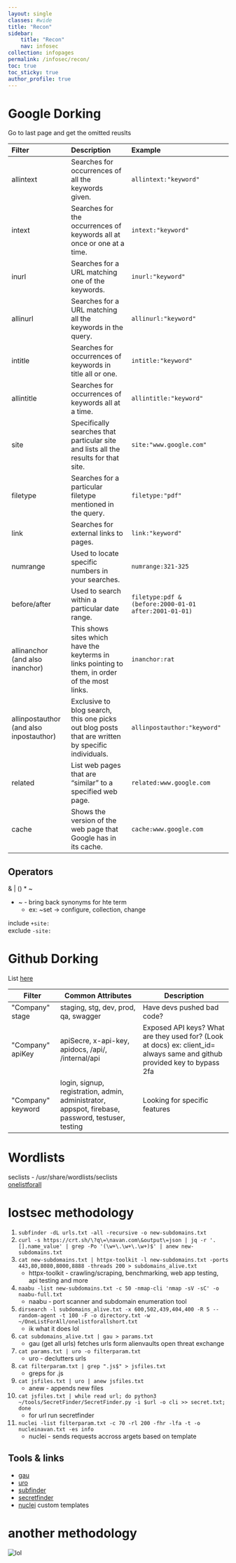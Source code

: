 ```yaml
---
layout: single
classes: #wide
title: "Recon"
sidebar:
    title: "Recon"
    nav: infosec
collection: infopages
permalink: /infosec/recon/
toc: true
toc_sticky: true
author_profile: true
---
```


# Google Dorking

Go to last page and get the omitted reuslts

| Filter          | Description                                        | Example                              |
| :-------------- |:---------------------------------------------------| :------------------------------------|
| allintext      | Searches for occurrences of all the keywords given. | `allintext:"keyword"` |
| intext      | Searches for the occurrences of keywords all at once or one at a time. | `intext:"keyword"` |
| inurl      | Searches for a URL matching one of the keywords. | `inurl:"keyword"` |
| allinurl      | Searches for a URL matching all the keywords in the query. | `allinurl:"keyword"` |
| intitle      | Searches for occurrences of keywords in title all or one. | `intitle:"keyword"` |
| allintitle      | Searches for occurrences of keywords all at a time. | `allintitle:"keyword"` |
| site      | Specifically searches that particular site and lists all the results for that site. | `site:"www.google.com"` |
| filetype      | Searches for a particular filetype mentioned in the query. | `filetype:"pdf"` |
| link      | Searches for external links to pages. | `link:"keyword"` |
| numrange      | Used to locate specific numbers in your searches. | `numrange:321-325` |
| before/after      | Used to search within a particular date range. | `filetype:pdf & (before:2000-01-01 after:2001-01-01)` |
| allinanchor (and also inanchor)      | This shows sites which have the keyterms in links pointing to them, in order of the most links. | `inanchor:rat` |
| allinpostauthor (and also inpostauthor)      | Exclusive to blog search, this one picks out blog posts that are written by specific individuals. | `allinpostauthor:"keyword"` |
| related      | List web pages that are “similar” to a specified web page. | `related:www.google.com` |
| cache      | Shows the version of the web page that Google has in its cache. | `cache:www.google.com` |

## Operators
& | () * ~   
- ~ - bring back synonyms for hte term
    - ex: ~set -> configure, collection, change

include `+site:`  
exclude `-site:`

# Github Dorking
List [here](https://book.hacktricks.xyz/generic-methodologies-and-resources/external-recon-methodology/github-leaked-secrets)  

| Filter | Common Attributes | Description |
|---|---|---|
| "Company" stage | staging, stg, dev, prod, qa, swagger | Have devs pushed bad code? |
| "Company" apiKey | apiSecre, x-api-key, apidocs, /api/, /internal/api | Exposed API keys? What are they used for? (Look at docs)  ex: client_id= always same and github provided key to bypass 2fa | |
| "Company" keyword | login, signup, registration, admin, administrator, appspot, firebase, password, testuser, testing | Looking for specific features | |

# Wordlists
seclists - /usr/share/wordlists/seclists  
[onelistforall](https://github.com/six2dez/OneListForAll) 

# lostsec methodology
1. `subfinder -dL urls.txt -all -recursive -o new-subdomains.txt`
1. `curl -s https://crt.sh/\?q\=\navan.com\&output\=json | jq -r '.[].name_value' | grep -Po '(\w+\.\w+\.\w+)$' | anew new-subdomains.txt`
1. `cat new-subdomains.txt | httpx-toolkit -l new-subdomains.txt -ports 443,80,8080,8000,8888 -threads 200 > subdomains_alive.txt`
    - httpx-toolkit - crawling/scraping, benchmarking, web app testing, api testing and more
1. `naabu -list new-subdomains.txt -c 50 -nmap-cli 'nmap -sV -sC' -o naabu-full.txt`
    - naabu - port scanner and subdomain enumeration tool
1. `dirsearch -l subdomains_alive.txt -x 600,502,439,404,400 -R 5 --random-agent -t 100 -F -o directory.txt -w ~/OneListForAll/onelistforallshort.txt`
    - ik what it does lol
1. `cat subdomains_alive.txt | gau > params.txt`
    - gau (get all urls) fetches urls form alienvaults open threat exchange
1. `cat params.txt | uro -o filterparam.txt`
    - uro - declutters urls
1. `cat filterparam.txt | grep ".js$" > jsfiles.txt`
    - greps for .js
1. `cat jsfiles.txt | uro | anew jsfiles.txt`
    - anew - appends new files
1. `cat jsfiles.txt | while read url; do python3 ~/tools/SecretFinder/SecretFinder.py -i $url -o cli >> secret.txt; done`
    - for url run secretfinder
1. `nuclei -list filterparam.txt -c 70 -rl 200 -fhr -lfa -t -o nucleinavan.txt -es info`
    - nuclei - sends requests accross argets based on template

## Tools & links 
- [gau](https://github.com/lc/gau)
- [uro](https://github.com/s0md3v/uro)
- [subfinder](https://github.com/projectdiscovery/subfinder)
- [secretfinder](https://github.com/m4ll0k/SecretFinder)
- [nuclei](https://github.com/CharanRayudu/Custom-Nuclei-Templates.git) custom templates

# another methodology
![lol](https://pbs.twimg.com/media/GJudL27WUAM16SB?format=jpg&name=small)
